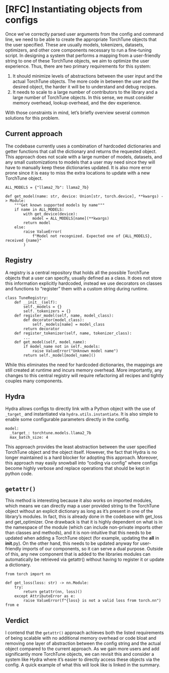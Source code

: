 # [RFC] Instantiating objects from configs
Once we’ve correctly parsed user arguments from the config and command line,
we need to be able to create the appropriate TorchTune objects that the user
specified. These are usually models, tokenizers, datasets, optimizers, and other
core components necessary to run a fine-tuning script. In designing a system
that performs a mapping from a user-friendly string to one of these TorchTune
objects, we aim to optimize the user experience. Thus, there are two primary
requirements for this system:

1. It should minimize levels of abstractions between the user input and the
actual TorchTune objects. The more code in between the user and the desired
object, the harder it will be to understand and debug recipes.
2. It needs to scale to a large number of contributors to the library and a
large number of TorchTune objects. In this sense, we must consider memory
overhead, lookup overhead, and the dev experience.

With those constraints in mind, let’s briefly overview several common solutions
for this problem.

## Current approach
The codebase currently uses a combination of hardcoded dictionaries and getter
functions that call the dictionary and returns the requested object. This
approach does not scale with a large number of models, datasets, and any small
customizations to models that a user may need since they will have to manually
keep these dictionaries updated. It is also more error prone since it is easy to
miss the extra locations to update with a new TorchTune object.

```
ALL_MODELS = {"llama2_7b": llama2_7b}

def get_model(name: str, device: Union[str, torch.device], **kwargs) -> Module:
    """Get known supported models by name"""
    if name in ALL_MODELS:
        with get_device(device):
            model = ALL_MODELS[name](**kwargs)
        return model
    else:
        raise ValueError(
            f"Model not recognized. Expected one of {ALL_MODELS}, received {name}"
        )
```

## Registry
A registry is a central repository that holds all the possible TorchTune objects
that a user can specify, usually defined as a class. It does not store this
information explicitly hardcoded, instead we use decorators on classes and
functions to “register” them with a custom string during runtime.

```
class TuneRegistry:
    def __init__(self):
        self._models = {}
        self._tokenizers = {}
	def register_model(self, name, model_class):
        def decorator(model_class):
            self._models[name] = model_class
        return decorator
    def register_tokenizer(self, name, tokenizer_class):
        ...
    def get_model(self, model_name):
        if model_name not in self._models:
           	raise ValueError("Unknown model name")
       	return self._model[model_name]()
```

While this eliminates the need for hardcoded dictionaries, the mappings are
still created at runtime and incurs memory overhead. More importantly, any
changes to this central registry will require refactoring all recipes and
tightly couples many components.

## Hydra
Hydra allows configs to directly link with a Python object with the use of
`_target_` and instantiated via `hydra.utils.instantiate`. It is also simple to
enable some configurable parameters directly in the config.

```
model:
  _target_: torchtune.models.llama2_7b
  max_batch_size: 4
```

This approach provides the least abstraction between the user specified
TorchTune object and the object itself. However, the fact that Hydra is no
longer maintained is a hard blocker for adopting this approach. Moreover, this
approach may easily snowball into “coding via config” where configs become
highly verbose and replace operations that should be kept in python code.

## `getattr()`
This method is interesting because it also works on imported modules, which
means we can directly map a user provided string to the TorchTune object without
an explicit dictionary as long as it’s present in one of the library’s modules.
In fact, this is already done in the codebase with get_loss and get_optimizer.
One drawback is that it is highly dependent on what is in the namespace of the
module (which can include non-private imports other than classes and methods),
and it is non-intuitive that this needs to be updated when adding a TorchTune
object (for example, updating the __all__ in __init__.py). On the other hand,
this needs to be updated anyway for user-friendly imports of our components, so
it can serve a dual purpose. Outside of this, any new component that is added to
the libraries modules can automatically be retrieved via getattr() without
having to register it or update a dictionary.

```
from torch import nn

def get_loss(loss: str) -> nn.Module:
    try:
        return getattr(nn, loss)()
    except AttributeError as e:
        raise ValueError(f"{loss} is not a valid loss from torch.nn") from e
```

## Verdict
I contend that the `getattr()` approach achieves both the listed requirements of
being scalable with no additional memory overhead or code bloat and removing
one layer of abstraction between the config string and the actual object
compared to the current approach. As we gain more users and add significantly
more TorchTune objects, we can revisit this and consider a system like Hydra
where it’s easier to directly access these objects via the config. A quick
example of what this will look like is linked in the summary.
